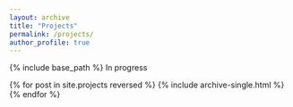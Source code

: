 ```yaml
---
layout: archive
title: "Projects"
permalink: /projects/
author_profile: true
---
```


{% include base_path %}
In progress


{% for post in site.projects reversed %} {% include archive-single.html %} {% endfor %}
